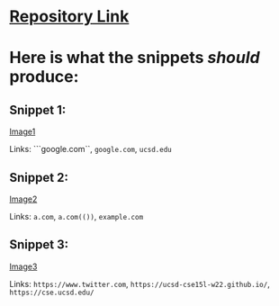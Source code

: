 # [Repository Link](https://github.com/Stephen-Schuster/markdown-parse)

# Here is what the snippets *should* produce:

## Snippet 1:

[Image1](lr4img1.png) 

Links: ```google.com``, `google.com`, `ucsd.edu`

## Snippet 2:

[Image2](lr4img2.png) 

Links: `a.com`, `a.com(())`, `example.com`

## Snippet 3:

[Image3](lr4img3.png) 

Links: `https://www.twitter.com`, `https://ucsd-cse15l-w22.github.io/`, `https://cse.ucsd.edu/`
